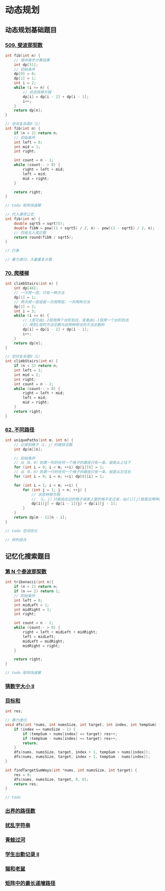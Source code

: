 # 动态规划

## 动态规划基础题目

### [509. 斐波那契数](https://leetcode.cn/problems/fibonacci-number/)

```c
int fib(int n) {
    // 保存每步计算结果
    int dp[31];
    // 初始条件
    dp[0] = 0;
    dp[1] = 1;
    int i = 2;
    while (i <= n) {
        // 状态转移方程
        dp[i] = dp[i - 2] + dp[i - 1];
        i++;
    }
    return dp[n];
}
```

```c
// 空间复杂度O（1）
int fib(int n) {
	if (n < 2) return n;
    // 初始条件
    int left = 0;
    int mid = 1;
    int right;

    int count = n - 1;
    while (count-- > 0) {
        right = left + mid;
        left = mid;
        mid = right;
    }

    return right;
}
```

```c
// todo 矩阵快速幂
```

```c
// 代入通项公式
int fib(int n) {
    double sqrt5 = sqrt(5);
    double fibN = pow((1 + sqrt5) / 2, n) - pow((1 - sqrt5) / 2, n);
    // 四舍五入成正数
    return round(fibN / sqrt5);
}
```

```c
// 打表
```

```c
// 暴力递归，大量重复计算
```

### [70. 爬楼梯](https://leetcode.cn/problems/climbing-stairs/)

```c
int climbStairs(int n) {
    int dp[46];
    // 一次爬一层，只有一种方法
    dp[1] = 1;
    // 两次爬一层或者一次爬两层，一共两种方法
    dp[2] = 2;
    int i = 3;
    while (i <= n) {
        // i层可由i-2层爬两个台阶到达，或者由i-1层爬一个台阶到达
        // 爬到i层的方法总数为这两种爬法的方法总数和
        dp[i] = dp[i - 2] + dp[i - 1];
        i++;
    }
    return dp[n];
}
```

```c
// 空间复杂度O（1）
int climbStairs(int n) {
    if (n < 3) return n;
    int left = 1;
    int mid = 2;
    int right;
    int count = n - 2;
    while (count-- > 0) {
        right = left + mid;
        left = mid;
        mid = right;
    }
    return right;
}
```

### [62. 不同路径](https://leetcode.cn/problems/unique-paths/)

```c
int uniquePaths(int m, int n) {
    // 记录到格子（i，j）的路径总数
    int dp[m][n];

    // 初始条件
    // 从（0，0）到第一列的任何一个格子的路径只有一条，就是从上往下
    for (int i = 0; i < m; ++i) dp[i][0] = 1;
    // 从（0，0）到第一行的任何一个格子的路径只有一条，就是从左往右
    for (int i = 0; i < n; ++i) dp[0][i] = 1;

    for (int i = 1; i < m; ++i) {
        for (int j = 1; j < n; ++j) {
            // 状态转移方程
            // （i，j）只能由左边的格子或者上面的格子走过来，dp[i][j]就是这两种途径的路径和
            dp[i][j] = dp[i - 1][j] + dp[i][j - 1];
        }
    }
    return dp[m - 1][n - 1];
}
```

```c
// todo 空间优化
```

```c
// 排列组合
```

## 记忆化搜索题目

### [第 N 个泰波那契数](https://leetcode.cn/problems/n-th-tribonacci-number/)

```c
int tribonacci(int n){
	if (n < 2) return n;
    if (n == 2) return 1;
    // 初始条件
    int left = 0;
    int midLeft = 1;
    int midRight = 1;
    int right;

    int count = n - 2;
    while (count-- > 0) {
        right = left + midLeft + midRight;
        left = midLeft;
        midLeft = midRight;
        midRight = right;
    }

    return right;
}
```

```c
// todo 矩阵快速幂
```

### [猜数字大小 II](https://leetcode.cn/problems/guess-number-higher-or-lower-ii/)



### [目标和](https://leetcode.cn/problems/target-sum/)

```c
int res;

// 暴力递归
void dfs(int *nums, int numsSize, int target, int index, int tempSum) {
    if (index == numsSize - 1) {
        if (tempSum + nums[index] == target) res++;
        if (tempSum - nums[index] == target) res++;
        return;
    }
    dfs(nums, numsSize, target, index + 1, tempSum + nums[index]);
    dfs(nums, numsSize, target, index + 1, tempSum - nums[index]);
}

int findTargetSumWays(int *nums, int numsSize, int target) {
    res = 0;
    dfs(nums, numsSize, target, 0, 0);
    return res;
}
```

```c
// todo
```



### [出界的路径数](https://leetcode.cn/problems/out-of-boundary-paths/)



### [扰乱字符串](https://leetcode.cn/problems/scramble-string/)



### [青蛙过河](https://leetcode.cn/problems/frog-jump/)



### [学生出勤记录 II](https://leetcode.cn/problems/student-attendance-record-ii/)



### [猫和老鼠](https://leetcode.cn/problems/cat-and-mouse/)



### [矩阵中的最长递增路径](https://leetcode.cn/problems/longest-increasing-path-in-a-matrix/)

